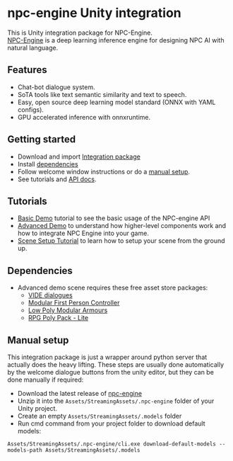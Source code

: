 # npc-engine Unity integration

This is Unity integration package for NPC-Engine.  
[NPC-Engine](https://github.com/npc-engine/npc-engine) is a deep learning inference engine for designing NPC AI with natural language.


## Features

- Chat-bot dialogue system.
- SoTA tools like text semantic similarity and text to speech.
- Easy, open source deep learning model standard (ONNX with YAML configs).
- GPU accelerated inference with onnxruntime.

## Getting started

- Download and import [Integration package](https://github.com/npc-engine/npc-engine-unity/releases/tag/v0.0.2)
- Install [dependencies](#dependencies)
- Follow welcome window instructions or do a [manual setup](#manual-setup).
- See tutorials and [API docs](https://npc-engine.github.io/npc-engine-unity/api/NPCEngine.html).

## Tutorials

- [Basic Demo](https://npc-engine.github.io/npc-engine-unity/tutorials/basic_demo.html) tutorial to see the basic usage of the NPC-engine API
- [Advanced Demo](https://npc-engine.github.io/npc-engine-unity/tutorials/advanced_demo.html) to understand how higher-level components work and how to integrate NPC Engine into your game.
- [Scene Setup Tutorial](https://npc-engine.github.io/npc-engine-unity/tutorials/scene_setup.html) to learn how to setup your scene from the ground up.


## Dependencies

- Advanced demo scene requires these free asset store packages:
    - [VIDE dialogues](https://assetstore.unity.com/packages/tools/ai/vide-dialogues-69932)
    - [Modular First Person Controller](https://assetstore.unity.com/packages/3d/characters/modular-first-person-controller-189884)
    - [Low Poly Modular Armours](https://assetstore.unity.com/packages/3d/characters/lowpoly-modular-armors-free-pack-199890)
    - [RPG Poly Pack - Lite](https://assetstore.unity.com/packages/3d/environments/landscapes/rpg-poly-pack-lite-148410)


## Manual setup

This integration package is just a wrapper around python server that actually does the heavy lifting.
These steps are usually done automatically by the welcome dialogue buttons from the unity editor, but they can be done manually if required:

- Download the latest release of [npc-engine](https://github.com/npc-engine/npc-engine/releases)
- Unzip it into the `Assets/StreamingAssets/.npc-engine` folder of your Unity project.
- Create an empty `Assets/StreamingAssets/.models` folder
- Run cmd command from your project folder to download default models:
```
Assets/StreamingAssets/.npc-engine/cli.exe download-default-models --models-path Assets/StreamingAssets/.models
```